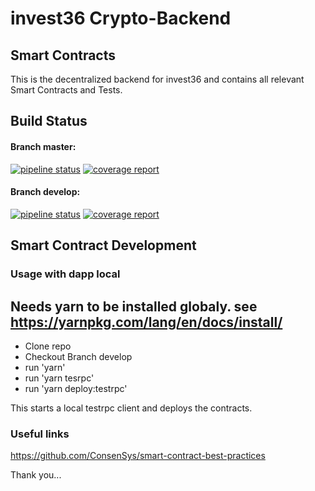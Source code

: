 # invest36 Crypto-Backend
## Smart Contracts

This is the decentralized backend for invest36 and contains all relevant Smart Contracts and Tests.

## Build Status
#### Branch master:
[![pipeline status](https://gitlab.com/invest36/contracts/badges/master/pipeline.svg)](https://gitlab.com/invest36/contracts/commits/master) [![coverage report](https://gitlab.com/invest36/contracts/badges/master/coverage.svg)](https://gitlab.com/invest36/contracts/commits/master)

#### Branch develop:
[![pipeline status](https://gitlab.com/invest36/contracts/badges/develop/pipeline.svg)](https://gitlab.com/invest36/contracts/commits/develop) [![coverage report](https://gitlab.com/invest36/contracts/badges/develop/coverage.svg)](https://gitlab.com/invest36/contracts/commits/develop)

## Smart Contract Development

### Usage with dapp local

Needs yarn to be installed globaly.
see https://yarnpkg.com/lang/en/docs/install/
---
- Clone repo
- Checkout Branch develop
- run 'yarn'
- run 'yarn tesrpc'
- run 'yarn deploy:testrpc'

This starts a local testrpc client and deploys the contracts.

### Useful links
https://github.com/ConsenSys/smart-contract-best-practices

Thank you...